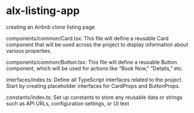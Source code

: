 # alx-listing-app

creating an Airbnb clone listing page

components/common/Card.tsx: This file will define a reusable Card component that will be used across the project to display information about various properties.

components/common/Button.tsx: This file will define a reusable Button component, which will be used for actions like “Book Now,” “Details,” etc.

interfaces/index.ts: Define all TypeScript interfaces related to the project. Start by creating placeholder interfaces for CardProps and ButtonProps.

constants/index.ts: Set up constants to store any reusable data or strings such as API URLs, configuration settings, or UI text
